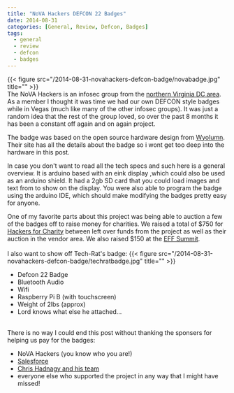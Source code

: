 ```yaml
---
title: "NoVA Hackers DEFCON 22 Badges"
date: 2014-08-31
categories: [General, Review, Defcon, Badges]
tags:
  - general
  - review
  - defcon
  - badges
---
```


{{< figure src="/2014-08-31-novahackers-defcon-badge/novabadge.jpg" title="" >}}<br>
The NoVA Hackers is an infosec group from the [northern Virginia DC area](http://novahackers.blogspot.com/).  As a member  I thought it was time we had our own DEFCON style badges while in Vegas (much like many of the other infosec groups).  It was just a random idea that the rest of the group loved, so over the past 8 months it has been a constant off again and on again project.

<!--more-->

The badge was based on the open source hardware design from [Wyolumn](http://wyolum.com/projects/badger/). Their site has all the details about the badge so i wont get too deep into the hardware in this post.

In case you don't want to read all the tech specs and such here is a general overview.  It is arduino based with an eink display ,which could also be used as an arduino shield.  It had a 2gb SD card that you could load images and text from to show on the display.  You were also able to program the badge using the arduino IDE, which should make modifying the badges pretty easy for anyone.

One of my favorite parts about this project was being able to auction a few of the badges off to raise money for charities.  We raised a total of $750 for [Hackers for Charity](http://www.hackersforcharity.org/) between left over funds from the project as well as their auction in the vendor area.  We also raised $150 at the [EFF Summit](http://www.vegassummit.org/).
<br><br>
I also want to show off Tech-Rat's badge:
{{< figure src="/2014-08-31-novahackers-defcon-badge/techratbadge.jpg" title="" >}}<br>

* Defcon 22 Badge
* Bluetooth Audio
* Wifi
* Raspberry Pi B (with touchscreen)
* Weight of 2lbs (approx)
* Lord knows what else he attached...

<br>
There is no way I could end this post without thanking the sponsers for helping us pay for the badges:

* NoVA Hackers (you know who you are!)
* [Salesforce](http://www.salesforce.com/)
* [Chris Hadnagy and his team](http://www.seorg.org/)
* everyone else who supported the project in any way that I might have missed!
